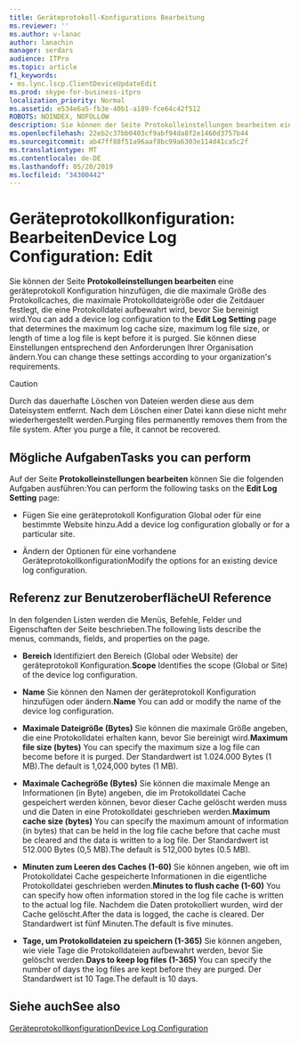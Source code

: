 ```yaml
---
title: Geräteprotokoll-Konfigurations Bearbeitung
ms.reviewer: ''
ms.author: v-lanac
author: lanachin
manager: serdars
audience: ITPro
ms.topic: article
f1_keywords:
- ms.lync.lscp.ClientDeviceUpdateEdit
ms.prod: skype-for-business-itpro
localization_priority: Normal
ms.assetid: e534e6a5-fb3e-40b1-a189-fce64c42f512
ROBOTS: NOINDEX, NOFOLLOW
description: Sie können der Seite Protokolleinstellungen bearbeiten eine geräteprotokoll Konfiguration hinzufügen, die die maximale Größe des Protokollcaches, die maximale Protokolldateigröße oder die Zeitdauer festlegt, die eine Protokolldatei aufbewahrt wird, bevor Sie bereinigt wird. Sie können diese Einstellungen entsprechend den Anforderungen Ihrer Organisation ändern.
ms.openlocfilehash: 22eb2c37bb0403cf9abf94da8f2e1460d3757b44
ms.sourcegitcommit: ab47ff88f51a96aaf8bc99a6303e114d41ca5c2f
ms.translationtype: MT
ms.contentlocale: de-DE
ms.lasthandoff: 05/20/2019
ms.locfileid: "34300442"
---
```

# <a name="device-log-configuration-edit"></a><span data-ttu-id="21f4b-104">Geräteprotokollkonfiguration: Bearbeiten</span><span class="sxs-lookup"><span data-stu-id="21f4b-104">Device Log Configuration: Edit</span></span>
 
<span data-ttu-id="21f4b-105">Sie können der Seite **Protokolleinstellungen bearbeiten** eine geräteprotokoll Konfiguration hinzufügen, die die maximale Größe des Protokollcaches, die maximale Protokolldateigröße oder die Zeitdauer festlegt, die eine Protokolldatei aufbewahrt wird, bevor Sie bereinigt wird.</span><span class="sxs-lookup"><span data-stu-id="21f4b-105">You can add a device log configuration to the **Edit Log Setting** page that determines the maximum log cache size, maximum log file size, or length of time a log file is kept before it is purged.</span></span> <span data-ttu-id="21f4b-106">Sie können diese Einstellungen entsprechend den Anforderungen Ihrer Organisation ändern.</span><span class="sxs-lookup"><span data-stu-id="21f4b-106">You can change these settings according to your organization's requirements.</span></span>
  
> [!CAUTION]
> <span data-ttu-id="21f4b-p103">Durch das dauerhafte Löschen von Dateien werden diese aus dem Dateisystem entfernt. Nach dem Löschen einer Datei kann diese nicht mehr wiederhergestellt werden.</span><span class="sxs-lookup"><span data-stu-id="21f4b-p103">Purging files permanently removes them from the file system. After you purge a file, it cannot be recovered.</span></span> 
  
## <a name="tasks-you-can-perform"></a><span data-ttu-id="21f4b-109">Mögliche Aufgaben</span><span class="sxs-lookup"><span data-stu-id="21f4b-109">Tasks you can perform</span></span>

<span data-ttu-id="21f4b-110">Auf der Seite **Protokolleinstellungen bearbeiten** können Sie die folgenden Aufgaben ausführen:</span><span class="sxs-lookup"><span data-stu-id="21f4b-110">You can perform the following tasks on the **Edit Log Setting** page:</span></span>
  
- <span data-ttu-id="21f4b-111">Fügen Sie eine geräteprotokoll Konfiguration Global oder für eine bestimmte Website hinzu.</span><span class="sxs-lookup"><span data-stu-id="21f4b-111">Add a device log configuration globally or for a particular site.</span></span>
    
- <span data-ttu-id="21f4b-112">Ändern der Optionen für eine vorhandene Geräteprotokollkonfiguration</span><span class="sxs-lookup"><span data-stu-id="21f4b-112">Modify the options for an existing device log configuration.</span></span>
    
## <a name="ui-reference"></a><span data-ttu-id="21f4b-113">Referenz zur Benutzeroberfläche</span><span class="sxs-lookup"><span data-stu-id="21f4b-113">UI Reference</span></span>

<span data-ttu-id="21f4b-114">In den folgenden Listen werden die Menüs, Befehle, Felder und Eigenschaften der Seite beschrieben.</span><span class="sxs-lookup"><span data-stu-id="21f4b-114">The following lists describe the menus, commands, fields, and properties on the page.</span></span>
  
- <span data-ttu-id="21f4b-115">**Bereich** Identifiziert den Bereich (Global oder Website) der geräteprotokoll Konfiguration.</span><span class="sxs-lookup"><span data-stu-id="21f4b-115">**Scope** Identifies the scope (Global or Site) of the device log configuration.</span></span>
    
- <span data-ttu-id="21f4b-116">**Name** Sie können den Namen der geräteprotokoll Konfiguration hinzufügen oder ändern.</span><span class="sxs-lookup"><span data-stu-id="21f4b-116">**Name** You can add or modify the name of the device log configuration.</span></span>
    
- <span data-ttu-id="21f4b-117">**Maximale Dateigröße (Bytes)** Sie können die maximale Größe angeben, die eine Protokolldatei erhalten kann, bevor Sie bereinigt wird.</span><span class="sxs-lookup"><span data-stu-id="21f4b-117">**Maximum file size (bytes)** You can specify the maximum size a log file can become before it is purged.</span></span> <span data-ttu-id="21f4b-118">Der Standardwert ist 1.024.000 Bytes (1 MB).</span><span class="sxs-lookup"><span data-stu-id="21f4b-118">The default is 1,024,000 bytes (1 MB).</span></span>
    
- <span data-ttu-id="21f4b-119">**Maximale Cachegröße (Bytes)** Sie können die maximale Menge an Informationen (in Byte) angeben, die im Protokolldatei Cache gespeichert werden können, bevor dieser Cache gelöscht werden muss und die Daten in eine Protokolldatei geschrieben werden.</span><span class="sxs-lookup"><span data-stu-id="21f4b-119">**Maximum cache size (bytes)** You can specify the maximum amount of information (in bytes) that can be held in the log file cache before that cache must be cleared and the data is written to a log file.</span></span> <span data-ttu-id="21f4b-120">Der Standardwert ist 512.000 Bytes (0,5 MB).</span><span class="sxs-lookup"><span data-stu-id="21f4b-120">The default is 512,000 bytes (0.5 MB).</span></span>
    
- <span data-ttu-id="21f4b-121">**Minuten zum Leeren des Caches (1-60)** Sie können angeben, wie oft im Protokolldatei Cache gespeicherte Informationen in die eigentliche Protokolldatei geschrieben werden.</span><span class="sxs-lookup"><span data-stu-id="21f4b-121">**Minutes to flush cache (1-60)** You can specify how often information stored in the log file cache is written to the actual log file.</span></span> <span data-ttu-id="21f4b-122">Nachdem die Daten protokolliert wurden, wird der Cache gelöscht.</span><span class="sxs-lookup"><span data-stu-id="21f4b-122">After the data is logged, the cache is cleared.</span></span> <span data-ttu-id="21f4b-123">Der Standardwert ist fünf Minuten.</span><span class="sxs-lookup"><span data-stu-id="21f4b-123">The default is five minutes.</span></span>
    
- <span data-ttu-id="21f4b-124">**Tage, um Protokolldateien zu speichern (1-365)** Sie können angeben, wie viele Tage die Protokolldateien aufbewahrt werden, bevor Sie gelöscht werden.</span><span class="sxs-lookup"><span data-stu-id="21f4b-124">**Days to keep log files (1-365)** You can specify the number of days the log files are kept before they are purged.</span></span> <span data-ttu-id="21f4b-125">Der Standardwert ist 10 Tage.</span><span class="sxs-lookup"><span data-stu-id="21f4b-125">The default is 10 days.</span></span>
    
## <a name="see-also"></a><span data-ttu-id="21f4b-126">Siehe auch</span><span class="sxs-lookup"><span data-stu-id="21f4b-126">See also</span></span>

[<span data-ttu-id="21f4b-127">Geräteprotokollkonfiguration</span><span class="sxs-lookup"><span data-stu-id="21f4b-127">Device Log Configuration</span></span>](ms.lync.lscp.ClientDeviceCfgMain.md)
